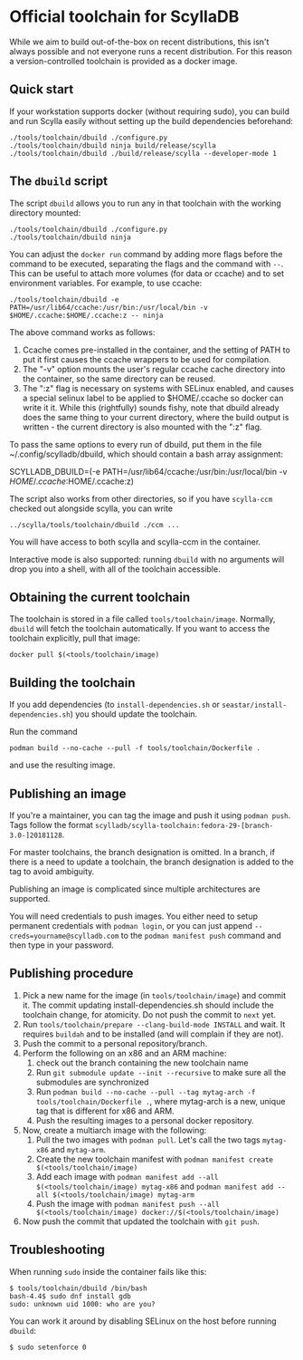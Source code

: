 # Official toolchain for ScyllaDB

While we aim to build out-of-the-box on recent distributions, this isn't
always possible and not everyone runs a recent distribution. For this reason
a version-controlled toolchain is provided as a docker image.

## Quick start

If your workstation supports docker (without requiring sudo), you can build and
run Scylla easily without setting up the build dependencies beforehand:

    ./tools/toolchain/dbuild ./configure.py
    ./tools/toolchain/dbuild ninja build/release/scylla
    ./tools/toolchain/dbuild ./build/release/scylla --developer-mode 1

## The `dbuild` script

The script `dbuild` allows you to run any in that toolchain with
the working directory mounted:

    ./tools/toolchain/dbuild ./configure.py
    ./tools/toolchain/dbuild ninja

You can adjust the `docker run` command by adding more flags before the
command to be executed, separating the flags and the command with `--`.
This can be useful to attach more volumes (for data or ccache) and to
set environment variables. For example, to use ccache:

    ./tools/toolchain/dbuild -e PATH=/usr/lib64/ccache:/usr/bin:/usr/local/bin -v $HOME/.ccache:$HOME/.ccache:z -- ninja

The above command works as follows:
1. Ccache comes pre-installed in the container, and the setting of PATH
   to put it first causes the ccache wrappers to be used for compilation.
2. The "-v" option mounts the user's regular ccache cache directory into the
   container, so the same directory can be reused.
3. The ":z" flag is necessary on systems with SELinux enabled, and causes a
   special selinux label to be applied to $HOME/.ccache so docker can write
   it it. While this (rightfully) sounds fishy, note that dbuild already does
   the same thing to your current directory, where the build output is
   written - the current directory is also mounted with the ":z" flag.

To pass the same options to every run of dbuild, put them in the file
~/.config/scylladb/dbuild, which should contain a bash array assignment:

SCYLLADB_DBUILD=(-e PATH=/usr/lib64/ccache:/usr/bin:/usr/local/bin -v $HOME/.ccache:$HOME/.ccache:z)

The script also works from other directories, so if you have `scylla-ccm` checked
out alongside scylla, you can write


    ../scylla/tools/toolchain/dbuild ./ccm ...

You will have access to both scylla and scylla-ccm in the container.

Interactive mode is also supported: running `dbuild` with no arguments
will drop you into a shell, with all of the toolchain accessible.

## Obtaining the current toolchain

The toolchain is stored in a file called `tools/toolchain/image`. Normally,
`dbuild` will fetch the toolchain automatically. If you want to access
the toolchain explicitly, pull that image:

    docker pull $(<tools/toolchain/image)

## Building the toolchain

If you add dependencies (to `install-dependencies.sh` or
`seastar/install-dependencies.sh`) you should update the toolchain.

Run the command

    podman build --no-cache --pull -f tools/toolchain/Dockerfile .

and use the resulting image.

## Publishing an image

If you're a maintainer, you can tag the image and push it
using `podman push`. Tags follow the format
`scylladb/scylla-toolchain:fedora-29-[branch-3.0-]20181128`.

For master toolchains, the branch designation is omitted. In a branch, if
there is a need to update a toolchain, the branch designation is added to
the tag to avoid ambiguity.

Publishing an image is complicated since multiple architectures are supported.

You will need credentials to push images. You either need to setup permanent
credentials with `podman login`, or you can just append
`--creds=yourname@scylladb.com` to the `podman manifest push` command and then
type in your password.

## Publishing procedure

1. Pick a new name for the image (in `tools/toolchain/image`) and
   commit it. The commit updating install-dependencies.sh should
   include the toolchain change, for atomicity. Do not push the commit
   to `next` yet.
2. Run `tools/toolchain/prepare --clang-build-mode INSTALL` and wait. It requires `buildah` and to be installed (and will complain if they are not).
3. Push the commit to a personal repository/branch.
4. Perform the following on an x86 and an ARM machine:
    1. check out the branch containing the new toolchain name
    2. Run `git submodule update --init --recursive` to make sure
       all the submodules are synchronized
    3. Run `podman build --no-cache --pull --tag mytag-arch -f tools/toolchain/Dockerfile .`, where mytag-arch is a new, unique tag that is different for x86 and ARM.
    4. Push the resulting images to a personal docker repository.
5. Now, create a multiarch image with the following:
    1. Pull the two images with `podman pull`. Let's call the two tags
       `mytag-x86` and `mytag-arm`.
    2. Create the new toolchain manifest with `podman manifest create $(<tools/toolchain/image)`
    3. Add each image with `podman manifest add --all $(<tools/toolchain/image) mytag-x86` and `podman manifest add --all $(<tools/toolchain/image) mytag-arm`
    4. Push the image with `podman manifest push --all $(<tools/toolchain/image) docker://$(<tools/toolchain/image)`
6. Now push the commit that updated the toolchain with `git push`.

## Troubleshooting

When running `sudo` inside the container fails like this:
```
$ tools/toolchain/dbuild /bin/bash
bash-4.4$ sudo dnf install gdb
sudo: unknown uid 1000: who are you?
```

You can work it around by disabling SELinux on the host before running `dbuild`:
```
$ sudo setenforce 0
```
